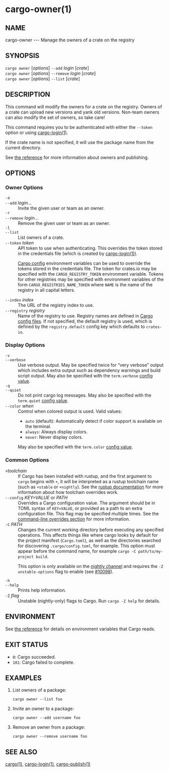 # cargo-owner(1)

## NAME

cargo-owner --- Manage the owners of a crate on the registry

## SYNOPSIS

`cargo owner` [_options_] `--add` _login_ [_crate_]\
`cargo owner` [_options_] `--remove` _login_ [_crate_]\
`cargo owner` [_options_] `--list` [_crate_]

## DESCRIPTION

This command will modify the owners for a crate on the registry. Owners of a
crate can upload new versions and yank old versions. Non-team owners can also
modify the set of owners, so take care!

This command requires you to be authenticated with either the `--token` option
or using [cargo-login(1)](cargo-login.html).

If the crate name is not specified, it will use the package name from the
current directory.

See [the reference](../reference/publishing.html#cargo-owner) for more
information about owners and publishing.

## OPTIONS

### Owner Options

<dl>

<dt class="option-term" id="option-cargo-owner--a"><a class="option-anchor" href="#option-cargo-owner--a"></a><code>-a</code></dt>
<dt class="option-term" id="option-cargo-owner---add"><a class="option-anchor" href="#option-cargo-owner---add"></a><code>--add</code> <em>login</em>…</dt>
<dd class="option-desc">Invite the given user or team as an owner.</dd>


<dt class="option-term" id="option-cargo-owner--r"><a class="option-anchor" href="#option-cargo-owner--r"></a><code>-r</code></dt>
<dt class="option-term" id="option-cargo-owner---remove"><a class="option-anchor" href="#option-cargo-owner---remove"></a><code>--remove</code> <em>login</em>…</dt>
<dd class="option-desc">Remove the given user or team as an owner.</dd>


<dt class="option-term" id="option-cargo-owner--l"><a class="option-anchor" href="#option-cargo-owner--l"></a><code>-l</code></dt>
<dt class="option-term" id="option-cargo-owner---list"><a class="option-anchor" href="#option-cargo-owner---list"></a><code>--list</code></dt>
<dd class="option-desc">List owners of a crate.</dd>


<dt class="option-term" id="option-cargo-owner---token"><a class="option-anchor" href="#option-cargo-owner---token"></a><code>--token</code> <em>token</em></dt>
<dd class="option-desc">API token to use when authenticating. This overrides the token stored in
the credentials file (which is created by <a href="cargo-login.html">cargo-login(1)</a>).</p>
<p><a href="../reference/config.html">Cargo config</a> environment variables can be
used to override the tokens stored in the credentials file. The token for
crates.io may be specified with the <code>CARGO_REGISTRY_TOKEN</code> environment
variable. Tokens for other registries may be specified with environment
variables of the form <code>CARGO_REGISTRIES_NAME_TOKEN</code> where <code>NAME</code> is the name
of the registry in all capital letters.</dd>



<dt class="option-term" id="option-cargo-owner---index"><a class="option-anchor" href="#option-cargo-owner---index"></a><code>--index</code> <em>index</em></dt>
<dd class="option-desc">The URL of the registry index to use.</dd>



<dt class="option-term" id="option-cargo-owner---registry"><a class="option-anchor" href="#option-cargo-owner---registry"></a><code>--registry</code> <em>registry</em></dt>
<dd class="option-desc">Name of the registry to use. Registry names are defined in <a href="../reference/config.html">Cargo config
files</a>. If not specified, the default registry is used,
which is defined by the <code>registry.default</code> config key which defaults to
<code>crates-io</code>.</dd>



</dl>

### Display Options

<dl>
<dt class="option-term" id="option-cargo-owner--v"><a class="option-anchor" href="#option-cargo-owner--v"></a><code>-v</code></dt>
<dt class="option-term" id="option-cargo-owner---verbose"><a class="option-anchor" href="#option-cargo-owner---verbose"></a><code>--verbose</code></dt>
<dd class="option-desc">Use verbose output. May be specified twice for “very verbose” output which
includes extra output such as dependency warnings and build script output.
May also be specified with the <code>term.verbose</code>
<a href="../reference/config.html">config value</a>.</dd>


<dt class="option-term" id="option-cargo-owner--q"><a class="option-anchor" href="#option-cargo-owner--q"></a><code>-q</code></dt>
<dt class="option-term" id="option-cargo-owner---quiet"><a class="option-anchor" href="#option-cargo-owner---quiet"></a><code>--quiet</code></dt>
<dd class="option-desc">Do not print cargo log messages.
May also be specified with the <code>term.quiet</code>
<a href="../reference/config.html">config value</a>.</dd>


<dt class="option-term" id="option-cargo-owner---color"><a class="option-anchor" href="#option-cargo-owner---color"></a><code>--color</code> <em>when</em></dt>
<dd class="option-desc">Control when colored output is used. Valid values:</p>
<ul>
<li><code>auto</code> (default): Automatically detect if color support is available on the
terminal.</li>
<li><code>always</code>: Always display colors.</li>
<li><code>never</code>: Never display colors.</li>
</ul>
<p>May also be specified with the <code>term.color</code>
<a href="../reference/config.html">config value</a>.</dd>


</dl>

### Common Options

<dl>

<dt class="option-term" id="option-cargo-owner-+toolchain"><a class="option-anchor" href="#option-cargo-owner-+toolchain"></a><code>+</code><em>toolchain</em></dt>
<dd class="option-desc">If Cargo has been installed with rustup, and the first argument to <code>cargo</code>
begins with <code>+</code>, it will be interpreted as a rustup toolchain name (such
as <code>+stable</code> or <code>+nightly</code>).
See the <a href="https://rust-lang.github.io/rustup/overrides.html">rustup documentation</a>
for more information about how toolchain overrides work.</dd>


<dt class="option-term" id="option-cargo-owner---config"><a class="option-anchor" href="#option-cargo-owner---config"></a><code>--config</code> <em>KEY=VALUE</em> or <em>PATH</em></dt>
<dd class="option-desc">Overrides a Cargo configuration value. The argument should be in TOML syntax of <code>KEY=VALUE</code>,
or provided as a path to an extra configuration file. This flag may be specified multiple times.
See the <a href="../reference/config.html#command-line-overrides">command-line overrides section</a> for more information.</dd>


<dt class="option-term" id="option-cargo-owner--C"><a class="option-anchor" href="#option-cargo-owner--C"></a><code>-C</code> <em>PATH</em></dt>
<dd class="option-desc">Changes the current working directory before executing any specified operations. This affects
things like where cargo looks by default for the project manifest (<code>Cargo.toml</code>), as well as
the directories searched for discovering <code>.cargo/config.toml</code>, for example. This option must
appear before the command name, for example <code>cargo -C path/to/my-project build</code>.</p>
<p>This option is only available on the <a href="https://doc.rust-lang.org/book/appendix-07-nightly-rust.html">nightly
channel</a> and
requires the <code>-Z unstable-options</code> flag to enable (see
<a href="https://github.com/rust-lang/cargo/issues/10098">#10098</a>).</dd>


<dt class="option-term" id="option-cargo-owner--h"><a class="option-anchor" href="#option-cargo-owner--h"></a><code>-h</code></dt>
<dt class="option-term" id="option-cargo-owner---help"><a class="option-anchor" href="#option-cargo-owner---help"></a><code>--help</code></dt>
<dd class="option-desc">Prints help information.</dd>


<dt class="option-term" id="option-cargo-owner--Z"><a class="option-anchor" href="#option-cargo-owner--Z"></a><code>-Z</code> <em>flag</em></dt>
<dd class="option-desc">Unstable (nightly-only) flags to Cargo. Run <code>cargo -Z help</code> for details.</dd>


</dl>


## ENVIRONMENT

See [the reference](../reference/environment-variables.html) for
details on environment variables that Cargo reads.


## EXIT STATUS

* `0`: Cargo succeeded.
* `101`: Cargo failed to complete.


## EXAMPLES

1. List owners of a package:

       cargo owner --list foo

2. Invite an owner to a package:

       cargo owner --add username foo

3. Remove an owner from a package:

       cargo owner --remove username foo

## SEE ALSO
[cargo(1)](cargo.html), [cargo-login(1)](cargo-login.html), [cargo-publish(1)](cargo-publish.html)
